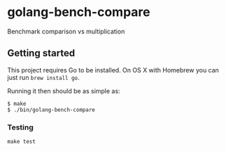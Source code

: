 # golang-bench-compare

Benchmark comparison vs multiplication

## Getting started

This project requires Go to be installed. On OS X with Homebrew you can just run `brew install go`.

Running it then should be as simple as:

```console
$ make
$ ./bin/golang-bench-compare
```

### Testing

``make test``